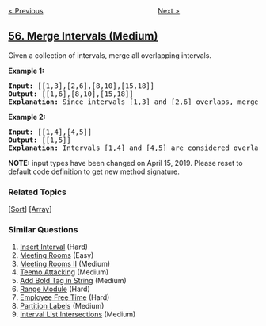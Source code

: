 <!--|This file generated by command(leetcode description); DO NOT EDIT.    |-->
<!--+----------------------------------------------------------------------+-->
<!--|@author    openset <openset.wang@gmail.com>                           |-->
<!--|@link      https://github.com/openset                                 |-->
<!--|@home      https://github.com/tonymontaro/leetcode-hints                        |-->
<!--+----------------------------------------------------------------------+-->

[< Previous](https://github.com/tonymontaro/leetcode-hints/tree/master/problems/jump-game "Jump Game")
　　　　　　　　　　　　　　　　
[Next >](https://github.com/tonymontaro/leetcode-hints/tree/master/problems/insert-interval "Insert Interval")

## [56. Merge Intervals (Medium)](https://leetcode.com/problems/merge-intervals "合并区间")

<p>Given a collection of intervals, merge all overlapping intervals.</p>

<p><strong>Example 1:</strong></p>

<pre>
<strong>Input:</strong> [[1,3],[2,6],[8,10],[15,18]]
<strong>Output:</strong> [[1,6],[8,10],[15,18]]
<strong>Explanation:</strong> Since intervals [1,3] and [2,6] overlaps, merge them into [1,6].
</pre>

<p><strong>Example 2:</strong></p>

<pre>
<strong>Input:</strong> [[1,4],[4,5]]
<strong>Output:</strong> [[1,5]]
<strong>Explanation:</strong> Intervals [1,4] and [4,5] are considered overlapping.</pre>

<p><strong>NOTE:</strong>&nbsp;input types have been changed on April 15, 2019. Please reset to default code definition to get new method signature.</p>

### Related Topics
  [[Sort](https://github.com/tonymontaro/leetcode-hints/tree/master/tag/sort/README.md)]
  [[Array](https://github.com/tonymontaro/leetcode-hints/tree/master/tag/array/README.md)]

### Similar Questions
  1. [Insert Interval](https://github.com/tonymontaro/leetcode-hints/tree/master/problems/insert-interval) (Hard)
  1. [Meeting Rooms](https://github.com/tonymontaro/leetcode-hints/tree/master/problems/meeting-rooms) (Easy)
  1. [Meeting Rooms II](https://github.com/tonymontaro/leetcode-hints/tree/master/problems/meeting-rooms-ii) (Medium)
  1. [Teemo Attacking](https://github.com/tonymontaro/leetcode-hints/tree/master/problems/teemo-attacking) (Medium)
  1. [Add Bold Tag in String](https://github.com/tonymontaro/leetcode-hints/tree/master/problems/add-bold-tag-in-string) (Medium)
  1. [Range Module](https://github.com/tonymontaro/leetcode-hints/tree/master/problems/range-module) (Hard)
  1. [Employee Free Time](https://github.com/tonymontaro/leetcode-hints/tree/master/problems/employee-free-time) (Hard)
  1. [Partition Labels](https://github.com/tonymontaro/leetcode-hints/tree/master/problems/partition-labels) (Medium)
  1. [Interval List Intersections](https://github.com/tonymontaro/leetcode-hints/tree/master/problems/interval-list-intersections) (Medium)
